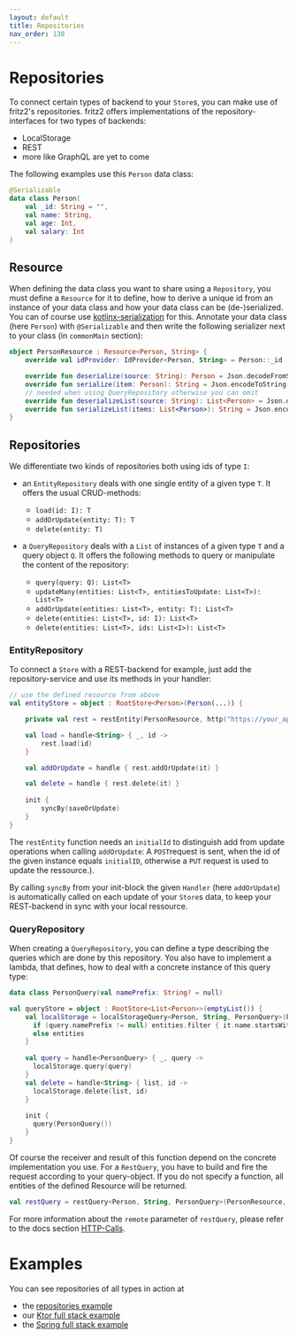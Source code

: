 ```yaml
---
layout: default
title: Repositories
nav_order: 130
---
```

# Repositories

To connect certain types of backend to your `Store`s, you can make use of fritz2's repositories. 
fritz2 offers implementations of the repository-interfaces for two types of backends:
* LocalStorage
* REST
* more like GraphQL are yet to come

The following examples use this `Person` data class:
```kotlin
@Serializable
data class Person(
    val _id: String = "",
    val name: String,
    val age: Int,
    val salary: Int
)
```

## Resource

When defining the data class you want to share using a `Repository`, you must define
a `Resource` for it to define, how to derive a unique id from an instance of your data class and how your data class can be (de-)serialized.
You can of course use [kotlinx-serialization](https://github.com/Kotlin/kotlinx.serialization)
for this. Annotate your data class (here `Person`) with `@Serializable` and
then write the following serializer next to your class (in `commonMain` section):

```kotlin
object PersonResource : Resource<Person, String> {
    override val idProvider: IdProvider<Person, String> = Person::_id

    override fun deserialize(source: String): Person = Json.decodeFromString(Person.serializer(), source)
    override fun serialize(item: Person): String = Json.encodeToString(Person.serializer(), item)
    // needed when using QueryRepository otherwise you can omit
    override fun deserializeList(source: String): List<Person> = Json.decodeFromString(ListSerializer(Person.serializer()), source)
    override fun serializeList(items: List<Person>): String = Json.encodeToString(ListSerializer(Person.serializer()), items)
}
```

## Repositories

We differentiate two kinds of repositories both using ids of type `I`:

* an `EntityRepository` deals with one single entity of a given type `T`. 
  It offers the usual CRUD-methods:
  * `load(id: I): T`
  * `addOrUpdate(entity: T): T`
  * `delete(entity: T)`
  
* a `QueryRepository` deals with a `List` of instances of a given type `T` and a query object `Q`. 
  It offers the following methods to query or manipulate the content of the repository:
  * `query(query: Q): List<T>`
  * `updateMany(entities: List<T>, entitiesToUpdate: List<T>): List<T>`
  * `addOrUpdate(entities: List<T>, entity: T): List<T>`
  * `delete(entities: List<T>, id: I): List<T>`
  * `delete(entities: List<T>, ids: List<I>): List<T>`
  
  
### EntityRepository

To connect a `Store` with a REST-backend for example, just add the repository-service and use its methods in your handler:

```kotlin
// use the defined resource from above
val entityStore = object : RootStore<Person>(Person(...)) {

    private val rest = restEntity(PersonResource, http("https://your_api_endpoint"), initialId = "")

    val load = handle<String> { _, id ->
        rest.load(id)
    }

    val addOrUpdate = handle { rest.addOrUpdate(it) }

    val delete = handle { rest.delete(it) }
    
    init {
        syncBy(saveOrUpdate)
    }
}
```

The `restEntity` function needs an `initialId` to distinguish add from update operations when calling `addOrUpdate`: A `POST`request is sent, when the id of the given instance equals `initialID`, otherwise a `PUT` request is used to update the ressource.).

By calling `syncBy` from your init-block the given `Handler` (here `addOrUpdate`) is automatically called on each update of your `Store`s data, to keep your REST-backend in sync with your local ressource.

### QueryRepository

When creating a `QueryRepository`, you can define a type describing the queries which are done by this repository. You also have to implement a lambda, that defines, how to deal with a concrete instance of this query type:

```kotlin
data class PersonQuery(val namePrefix: String? = null)

val queryStore = object : RootStore<List<Person>>(emptyList()) {
    val localStorage = localStorageQuery<Person, String, PersonQuery>(PersonResource, "your prefix") { entities, query ->
      if (query.namePrefix != null) entities.filter { it.name.startsWith(query.namePrefix) }
      else entities
    }
  
    val query = handle<PersonQuery> { _, query ->
      localStorage.query(query)
    }
    val delete = handle<String> { list, id ->
      localStorage.delete(list, id)
    }
  
    init {
      query(PersonQuery())
    }
}
```

Of course the receiver and result of this function depend on the concrete implementation you use. 
For a `RestQuery`, you have to build and fire the request according to your query-object.
If you do not specify a function, all entities of the defined Resource will be returned.

```kotlin
val restQuery = restQuery<Person, String, PersonQuery>(PersonResource, "https://your_api_endpoint", initialId = "")
```
For more information about the `remote` parameter of `restQuery`, please refer to the docs section [HTTP-Calls](HttpCalls.html).

# Examples

You can see repositories of all types in action at 
* the [repositories example](https://examples.fritz2.dev/repositories/build/distributions/index.html) 
* our [Ktor full stack example](https://github.com/jamowei/fritz2-ktor-todomvc) 
* the [Spring full stack example](https://github.com/jamowei/fritz2-spring-todomvc) 

